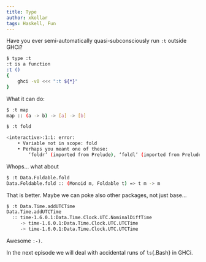 ```yaml
---
title: Type
author: xkollar
tags: Haskell, Fun
---
```

Have you ever semi-automatically quasi-subconsciously run `:t` outside GHCi?

```Bash
$ type :t
:t is a function
:t () 
{ 
    ghci -v0 <<< ":t ${*}"
}
```

What it can do:

```Bash
$ :t map
map :: (a -> b) -> [a] -> [b]
```

```Bash
$ :t fold

<interactive>:1:1: error:
    • Variable not in scope: fold
    • Perhaps you meant one of these:
        ‘foldr’ (imported from Prelude), ‘foldl’ (imported from Prelude)
```

Whops… what about

```Bash
$ :t Data.Foldable.fold
Data.Foldable.fold :: (Monoid m, Foldable t) => t m -> m
```

That is better. Maybe we can poke also other packages, not just base…

```Bash
$ :t Data.Time.addUTCTime
Data.Time.addUTCTime
  :: time-1.6.0.1:Data.Time.Clock.UTC.NominalDiffTime
     -> time-1.6.0.1:Data.Time.Clock.UTC.UTCTime
     -> time-1.6.0.1:Data.Time.Clock.UTC.UTCTime
```

Awesome `:-)`.

In the next episode we will deal with accidental runs of `ls`{.Bash} in GHCi.
